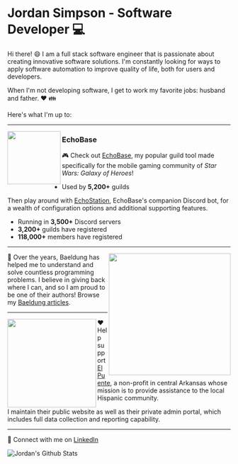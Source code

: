 # Jordan Simpson - Software Developer :computer:

Hi there! :smile: I am a full stack software engineer that is passionate about creating innovative software solutions. I'm constantly looking for ways to apply software automation to improve quality of life, both for users and developers.

When I'm not developing software, I get to work my favorite jobs: husband and father. :heart: :family:

Here's what I'm up to:

---

<img width="120" align='left' src="https://echobase.app/images/icon/ms-icon-150x150.png">

### EchoBase

:video_game: Check out [EchoBase](https://echobase.app), my popular guild tool made specifically for the mobile gaming community of *Star Wars: Galaxy of Heroes*!

* Used by **5,200+** guilds

Then play around with [EchoStation](https://discordapp.com/api/oauth2/authorize?client_id=416767534528987137&scope=bot&permissions=805829696), EchoBase's companion Discord bot, for a wealth of configuration options and additional supporting features.

* Running in **3,500+** Discord servers
* **3,200+** guilds have registered
* **118,000+** members have registered

---

<img width="275" align='right' src="https://www.baeldung.com/wp-content/themes/baeldung/icon/logo.svg">

:seedling: Over the years, Baeldung has helped me to understand and solve countless programming problems. I believe in giving back where I can, and so I am proud to be one of their authors! Browse my [Baeldung articles](https://www.baeldung.com/author/jordansimpson/).

---

<img width="200" align='left' src="https://elpuentesearcy.org/images/logo_en.png">

:heart: Help support [El Puente](https://elpuentesearcy.org), a non-profit in central Arkansas whose mission is to provide assistance to the local Hispanic community.

I maintain their public website as well as their private admin portal, which includes full data collection and reporting capability.

---

:link: Connect with me on [LinkedIn](https://www.linkedin.com/in/jordan-simpson-dev/)


![Jordan's Github Stats](https://github-readme-stats.vercel.app/api?username=j0rdanit0&show_icons=true&theme=nord&count_private=true)

<!--

Emoji cheatsheet: https://www.webfx.com/tools/emoji-cheat-sheet/
Markdown cheatsheet: https://guides.github.com/pdfs/markdown-cheatsheet-online.pdf

Dynamic readme content example via Github Actions: https://github.com/simonw

-->

